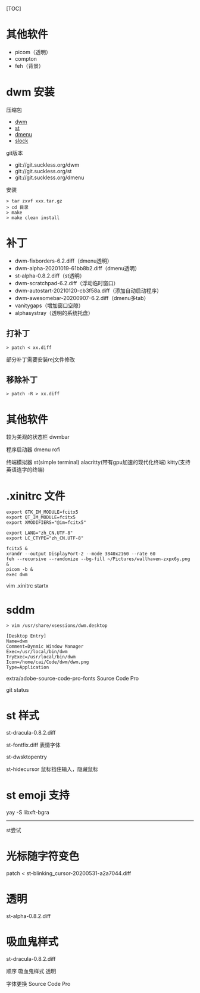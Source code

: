 [TOC]

# 其他软件
+ picom（透明）
+ compton
+ feh（背景）

# dwm 安装
压缩包
+ [dwm](https://dl.suckless.org/dwm/dwm-6.2.tar.gz)
+ [st](https://dl.suckless.org/st/st-0.8.4.tar.gz)
+ [dmenu](https://dl.suckless.org/tools/dmenu-5.0.tar.gz)
+ [slock](https://dl.suckless.org/tools/slock-1.4.tar.gz)

git版本
+ git://git.suckless.org/dwm
+ git://git.suckless.org/st
+ git://git.suckless.org/dmenu

安装
```
> tar zxvf xxx.tar.gz
> cd 目录
> make
> make clean install
```

# 补丁
+ dwm-fixborders-6.2.diff（dmenu透明）
+ dwm-alpha-20201019-61bb8b2.diff（dmenu透明）
+ st-alpha-0.8.2.diff（st透明）
+ dwm-scratchpad-6.2.diff（浮动临时窗口）
+ dwm-autostart-20210120-cb3f58a.diff（添加自动启动程序）
+ dwm-awesomebar-20200907-6.2.diff（dmenu多tab）
+ vanitygaps（增加窗口空隙）
+ alphasystray（透明的系统托盘）

## 打补丁
```
> patch < xx.diff
```
部分补丁需要安装rej文件修改
## 移除补丁
```
> patch -R > xx.diff
```

# 其他软件

较为美观的状态栏
dwmbar

程序启动器
dmenu
rofi

终端模拟器
st(simple terminal)
alacritty(带有gpu加速的现代化终端)
kitty(支持英语连字的终端)

# .xinitrc 文件
```
export GTK_IM_MODULE=fcitx5
export QT_IM_MODULE=fcitx5
export XMODIFIERS="@im=fcitx5"

export LANG="zh_CN.UTF-8"
export LC_CTYPE="zh_CN.UTF-8"

fcitx5 &
xrandr --output DisplayPort-2 --mode 3840x2160 --rate 60
feh --recursive --randomize --bg-fill ~/Pictures/wallhaven-zxpx6y.png &
picom -b &
exec dwm
```

vim .xinitrc
startx


# sddm
```
> vim /usr/share/xsessions/dwm.desktop

[Desktop Entry]
Name=dwm
Comment=Dynmic Window Manager
Exec=/usr/local/bin/dwm
TryExec=/usr/local/bin/dwm
Icon=/home/cai/Code/dwm/dwm.png
Type=Application
```


extra/adobe-source-code-pro-fonts
Source Code Pro

git status


# st 样式
st-dracula-0.8.2.diff


st-fontfix.diff 表情字体

st-dwsktopentry

st-hidecursor 鼠标挡住输入，隐藏鼠标



# st emoji 支持
yay -S libxft-bgra


----


st尝试
# 光标随字符变色
patch < st-blinking_cursor-20200531-a2a7044.diff 
# 透明
st-alpha-0.8.2.diff
# 吸血鬼样式
st-dracula-0.8.2.diff


顺序
吸血鬼样式
透明


字体更换
Source Code Pro